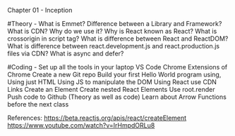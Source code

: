 Chapter 01 - Inception

#Theory -
What is Emmet?
Difference between a Library and Framework?
What is CDN? Why do we use it?
Why is React known as React?
What is crossorigin in script tag?
What is difference between React and ReactDOM?
What is difference between react.development.js and react.production.js files via CDN?
What is async and defer?

#Coding -
Set up all the tools in your laptop
VS Code
Chrome
Extensions of Chrome
Create a new Git repo
Build your first Hello World program using,
Using just HTML
Using JS to manipulate the DOM
Using React
use CDN Links
Create an Element
Create nested React Elements
Use root.render
Push code to Github (Theory as well as code)
Learn about Arrow Functions before the next class

References:
https://beta.reactjs.org/apis/react/createElement
https://www.youtube.com/watch?v=IrHmpdORLu8

